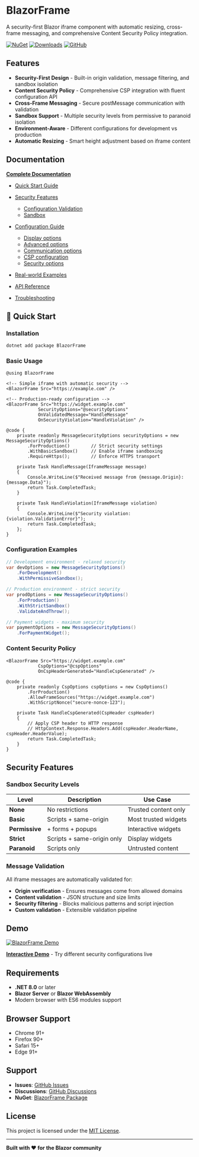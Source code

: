 # BlazorFrame

A security-first Blazor iframe component with automatic resizing, cross-frame messaging, and comprehensive Content Security Policy integration.

[![NuGet](https://img.shields.io/nuget/v/BlazorFrame.svg)](https://www.nuget.org/packages/BlazorFrame)
[![Downloads](https://img.shields.io/nuget/dt/BlazorFrame.svg)](https://www.nuget.org/packages/BlazorFrame)
[![GitHub](https://img.shields.io/github/license/Tim-Maes/BlazorFrame.svg)](https://github.com/Tim-Maes/BlazorFrame/blob/main/LICENSE.txt)

## Features

- **Security-First Design** - Built-in origin validation, message filtering, and sandbox isolation
- **Content Security Policy** - Comprehensive CSP integration with fluent configuration API
- **Cross-Frame Messaging** - Secure postMessage communication with validation
- **Sandbox Support** - Multiple security levels from permissive to paranoid isolation
- **Environment-Aware** - Different configurations for development vs production
- **Automatic Resizing** - Smart height adjustment based on iframe content

## Documentation

**[Complete Documentation](https://github.com/Tim-Maes/BlazorFrame/blob/master/docs/readme.md)**

- [Quick Start Guide](https://github.com/Tim-Maes/BlazorFrame/tree/master/docs/getting-started/quick-start.md)

- [Security Features](https://github.com/Tim-Maes/BlazorFrame/tree/master/docs/security)
  - [Configuration Validation](https://github.com/Tim-Maes/BlazorFrame/blob/master/docs/security/configuration-validation.md)
  - [Sandbox](https://github.com/Tim-Maes/BlazorFrame/blob/master/docs/security/sandbox.md)

- [Configuration Guide](https://github.com/Tim-Maes/BlazorFrame/tree/master/docs/configuration) 
  - [Display options](https://github.com/Tim-Maes/BlazorFrame/tree/master/docs/configuration/display-options.md)
  - [Advanced options](https://github.com/Tim-Maes/BlazorFrame/tree/master/docs/configuration/advanced-options.md)
  - [Communication options](https://github.com/Tim-Maes/BlazorFrame/tree/master/docs/configuration/communication-options.md)
  - [CSP configuration](https://github.com/Tim-Maes/BlazorFrame/tree/master/docs/configuration/csp-configuration.md)
  - [Security options](https://github.com/Tim-Maes/BlazorFrame/tree/master/docs/configuration/security-options.md)

- [Real-world Examples](https://github.com/Tim-Maes/BlazorFrame/blob/master/docs/examples/common-scenarios.md)

- [API Reference](https://github.com/Tim-Maes/BlazorFrame/blob/master/docs/api/message-security-options.md)

- [Troubleshooting](https://github.com/Tim-Maes/BlazorFrame/tree/master/docs/advanced/troubleshooting.md)

## :rocket: Quick Start

### Installation

```bash
dotnet add package BlazorFrame
```

### Basic Usage

```razor
@using BlazorFrame

<!-- Simple iframe with automatic security -->
<BlazorFrame Src="https://example.com" />

<!-- Production-ready configuration -->
<BlazorFrame Src="https://widget.example.com"
            SecurityOptions="@securityOptions"
            OnValidatedMessage="HandleMessage"
            OnSecurityViolation="HandleViolation" />

@code {
    private readonly MessageSecurityOptions securityOptions = new MessageSecurityOptions()
        .ForProduction()        // Strict security settings
        .WithBasicSandbox()     // Enable iframe sandboxing
        .RequireHttps();        // Enforce HTTPS transport
        
    private Task HandleMessage(IframeMessage message)
    {
        Console.WriteLine($"Received message from {message.Origin}: {message.Data}");
        return Task.CompletedTask;
    }

    private Task HandleViolation(IframeMessage violation)
    {
        Console.WriteLine($"Security violation: {violation.ValidationError}");
        return Task.CompletedTask;
    };
}
```

### Configuration Examples

```csharp
// Development environment - relaxed security
var devOptions = new MessageSecurityOptions()
    .ForDevelopment()
    .WithPermissiveSandbox();

// Production environment - strict security
var prodOptions = new MessageSecurityOptions()
    .ForProduction()
    .WithStrictSandbox()
    .ValidateAndThrow();

// Payment widgets - maximum security
var paymentOptions = new MessageSecurityOptions()
    .ForPaymentWidget();
```

### Content Security Policy

```razor
<BlazorFrame Src="https://widget.example.com"
            CspOptions="@cspOptions"
            OnCspHeaderGenerated="HandleCspGenerated" />

@code {
    private readonly CspOptions cspOptions = new CspOptions()
        .ForProduction()
        .AllowFrameSources("https://widget.example.com")
        .WithScriptNonce("secure-nonce-123");
        
    private Task HandleCspGenerated(CspHeader cspHeader)
    {
        // Apply CSP header to HTTP response
        // HttpContext.Response.Headers.Add(cspHeader.HeaderName, cspHeader.HeaderValue);
        return Task.CompletedTask;
    }
}
```

## Security Features

### Sandbox Security Levels

| Level | Description | Use Case |
|-------|-------------|----------|
| **None** | No restrictions | Trusted content only |
| **Basic** | Scripts + same-origin | Most trusted widgets |
| **Permissive** | + forms + popups | Interactive widgets |
| **Strict** | Scripts + same-origin only | Display widgets |
| **Paranoid** | Scripts only | Untrusted content |

### Message Validation

All iframe messages are automatically validated for:
- **Origin verification** - Ensures messages come from allowed domains
- **Content validation** - JSON structure and size limits
- **Security filtering** - Blocks malicious patterns and script injection
- **Custom validation** - Extensible validation pipeline

## Demo

[![BlazorFrame Demo](https://github.com/user-attachments/assets/106e02f8-5b7a-4a02-9748-b5fc1f540168)](https://github.com/Tim-Maes/BlazorFrameDemo)

**[Interactive Demo](https://github.com/Tim-Maes/BlazorFrameDemo)** - Try different security configurations live

## Requirements

- **.NET 8.0** or later
- **Blazor Server** or **Blazor WebAssembly**
- Modern browser with ES6 modules support

## Browser Support

- Chrome 91+
- Firefox 90+  
- Safari 15+
- Edge 91+

## Support

- **Issues**: [GitHub Issues](https://github.com/Tim-Maes/BlazorFrame/issues)
- **Discussions**: [GitHub Discussions](https://github.com/Tim-Maes/BlazorFrame/discussions)  
- **NuGet**: [BlazorFrame Package](https://www.nuget.org/packages/BlazorFrame)

## License

This project is licensed under the [MIT License](LICENSE.txt).

---

**Built with :heart: for the Blazor community**
